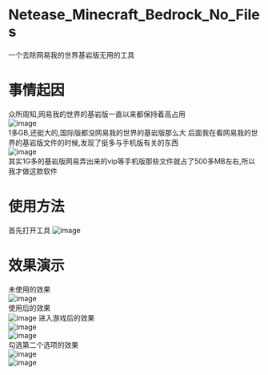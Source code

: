 # Netease_Minecraft_Bedrock_No_Files
一个去除网易我的世界基岩版无用的工具
# 事情起因
众所周知,网易我的世界的基岩版一直以来都保持着高占用<br />
![image](https://github.com/daijunhaoMinecraft/Netease_Minecraft_Bedrock_No_Files/assets/121751847/1c994802-aade-4ad0-9e12-c3a63a78785a)
<br />1多GB,还挺大的,国际版都没网易我的世界的基岩版那么大
后面我在看网易我的世界的基岩版文件的时候,发现了挺多与手机版有关的东西<br />
![image](https://github.com/daijunhaoMinecraft/Netease_Minecraft_Bedrock_No_Files/assets/121751847/1642414c-2c36-4150-b062-3ad259ab80aa)
<br />其实1G多的基岩版网易弄出来的vip等手机版那些文件就占了500多MB左右,所以我才做这款软件
# 使用方法
首先打开工具
![image](https://github.com/daijunhaoMinecraft/Netease_Minecraft_Bedrock_No_Files/assets/121751847/e8de88be-ff35-4507-951b-7a1b4afacf35)
# 效果演示
未使用的效果<br />
![image](https://github.com/daijunhaoMinecraft/Netease_Minecraft_Bedrock_No_Files/assets/121751847/cb25277d-c1d1-4d43-be80-dc2dc21b62f7)
<br />使用后的效果<br />
![image](https://github.com/daijunhaoMinecraft/Netease_Minecraft_Bedrock_No_Files/assets/121751847/35c7104e-74be-47ee-a8cc-df3a057cb297)
进入游戏后的效果<br />
![image](https://github.com/daijunhaoMinecraft/Netease_Minecraft_Bedrock_No_Files/assets/121751847/bff98df6-e233-42cc-87b9-c5d42ae7bdf1)
<br />![image](https://github.com/daijunhaoMinecraft/Netease_Minecraft_Bedrock_No_Files/assets/121751847/cd7b22dc-fc13-4421-ab40-8d9673de4291)
<br />勾选第二个选项的效果<br />
![image](https://github.com/daijunhaoMinecraft/Netease_Minecraft_Bedrock_No_Files/assets/121751847/822ffec8-5de0-4ec9-b925-f62496077fea)
<br />![image](https://github.com/daijunhaoMinecraft/Netease_Minecraft_Bedrock_No_Files/assets/121751847/6a37713a-26b8-490b-97a9-db4e5bbc5d6a)
